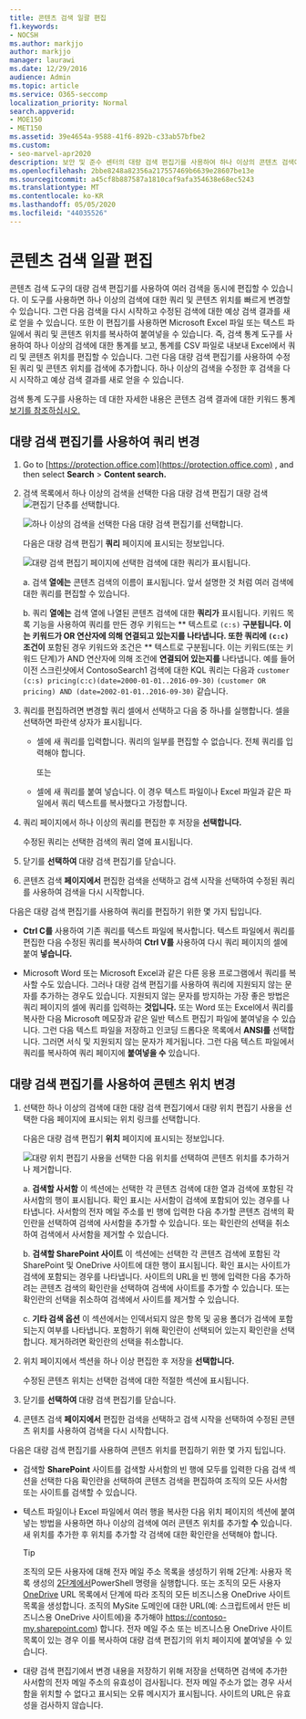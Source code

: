 ```yaml
---
title: 콘텐츠 검색 일괄 편집
f1.keywords:
- NOCSH
ms.author: markjjo
author: markjjo
manager: laurawi
ms.date: 12/29/2016
audience: Admin
ms.topic: article
ms.service: O365-seccomp
localization_priority: Normal
search.appverid:
- MOE150
- MET150
ms.assetid: 39e4654a-9588-41f6-892b-c33ab57bfbe2
ms.custom:
- seo-marvel-apr2020
description: 보안 및 준수 센터의 대량 검색 편집기를 사용하여 하나 이상의 콘텐츠 검색에 대한 쿼리 및 콘텐츠 위치를 신속하게 변경합니다.
ms.openlocfilehash: 2bbe8248a82356a217557469b6639e28607be13e
ms.sourcegitcommit: a45cf8b887587a1810caf9afa354638e68ec5243
ms.translationtype: MT
ms.contentlocale: ko-KR
ms.lasthandoff: 05/05/2020
ms.locfileid: "44035526"
---
```

# <a name="bulk-edit-content-searches"></a>콘텐츠 검색 일괄 편집

콘텐츠 검색 도구의 대량 검색 편집기를 사용하여 여러 검색을 동시에 편집할 수 있습니다. 이 도구를 사용하면 하나 이상의 검색에 대한 쿼리 및 콘텐츠 위치를 빠르게 변경할 수 있습니다. 그런 다음 검색을 다시 시작하고 수정된 검색에 대한 예상 검색 결과를 새로 얻을 수 있습니다. 또한 이 편집기를 사용하면 Microsoft Excel 파일 또는 텍스트 파일에서 쿼리 및 콘텐츠 위치를 복사하여 붙여넣을 수 있습니다. 즉, 검색 통계 도구를 사용하여 하나 이상의 검색에 대한 통계를 보고, 통계를 CSV 파일로 내보내 Excel에서 쿼리 및 콘텐츠 위치를 편집할 수 있습니다. 그런 다음 대량 검색 편집기를 사용하여 수정된 쿼리 및 콘텐츠 위치를 검색에 추가합니다. 하나 이상의 검색을 수정한 후 검색을 다시 시작하고 예상 검색 결과를 새로 얻을 수 있습니다.
  
검색 통계 도구를 사용하는 데 대한 자세한 내용은 콘텐츠 검색 결과에 대한 키워드 통계 [보기를 참조하십시오.](view-keyword-statistics-for-content-search.md)
  
## <a name="use-the-bulk-search-editor-to-change-queries"></a>대량 검색 편집기를 사용하여 쿼리 변경

1. Go to [https://protection.office.com](https://protection.office.com) , and then select **Search** \> **Content search.**
    
2. 검색 목록에서 하나 이상의 검색을 선택한 다음 대량  검색 편집기 대량 검색 ![ 편집기 단추를 ](../media/1ddb3d18-2f00-4a7b-98a6-817ca5ec7014.png) 선택합니다.
    
    ![하나 이상의 검색을 선택한 다음 대량 검색 편집기를 선택합니다.](../media/600c9716-89a2-4451-b111-fa7cfaad2006.png)
  
    다음은 대량 검색 편집기 **쿼리** 페이지에 표시되는 정보입니다. 
    
    ![대량 검색 편집기 페이지에 선택한 검색에 대한 쿼리가 표시됩니다.](../media/189659af-cc78-4479-b0bc-a93decad2f6c.png)
  
    a. 검색 **열에는** 콘텐츠 검색의 이름이 표시됩니다. 앞서 설명한 것 처럼 여러 검색에 대한 쿼리를 편집할 수 있습니다. 
    
    b. 쿼리 **열에는** 검색 열에 나열된 콘텐츠 검색에 대한 **쿼리가** 표시됩니다. 키워드 목록 기능을 사용하여 쿼리를 만든 경우 키워드는 ** 텍스트로 `(c:s)` **구분됩니다. 이는 키워드가 OR 연산자에 의해 **연결되고 있는지를** 나타냅니다. 또한 쿼리에 `(c:c)` 조건이** 포함된 경우 키워드와 조건은 ** 텍스트로 구분됩니다. 이는 키워드(또는 키워드 단계)가 AND 연산자에 의해 조건에 **연결되어 있는지를** 나타냅니다. 예를 들어 이전 스크린샷에서 ContosoSearch1 검색에 대한 KQL 쿼리는 다음과  `customer (c:s) pricing(c:c)(date=2000-01-01..2016-09-30)`  `(customer OR pricing) AND (date=2002-01-01..2016-09-30)` 같습니다.
    
3. 쿼리를 편집하려면 변경할 쿼리 셀에서 선택하고 다음 중 하나를 실행합니다. 셀을 선택하면 파란색 상자가 표시됩니다.
    
   - 셀에 새 쿼리를 입력합니다. 쿼리의 일부를 편집할 수 없습니다. 전체 쿼리를 입력해야 합니다.
    
      또는
    
    - 셀에 새 쿼리를 붙여 넣습니다. 이 경우 텍스트 파일이나 Excel 파일과 같은 파일에서 쿼리 텍스트를 복사했다고 가정합니다.
    
4. 쿼리 페이지에서 하나 이상의 쿼리를 편집한  후 저장을 **선택합니다.**
    
    수정된 쿼리는 선택한 검색의 쿼리 열에 표시됩니다.  
    
5. 닫기를 **선택하여** 대량 검색 편집기를 닫습니다. 
    
6. 콘텐츠 검색 **페이지에서** 편집한 검색을 선택하고 검색  시작을 선택하여 수정된 쿼리를 사용하여 검색을 다시 시작합니다. 
    
다음은 대량 검색 편집기를 사용하여 쿼리를 편집하기 위한 몇 가지 팁입니다.
  
- **Ctrl C를** 사용하여 기존 쿼리를 텍스트 파일에 복사합니다. 텍스트 파일에서 쿼리를 편집한 다음 수정된 쿼리를 복사하여 **Ctrl V를** 사용하여 다시 쿼리 페이지의 셀에 붙여 **넣습니다.** 
    
- Microsoft Word 또는 Microsoft Excel과 같은 다른 응용 프로그램에서 쿼리를 복사할 수도 있습니다. 그러나 대량 검색 편집기를 사용하여 쿼리에 지원되지 않는 문자를 추가하는 경우도 있습니다. 지원되지 않는 문자를 방지하는 가장 좋은 방법은 쿼리 페이지의 셀에 쿼리를 입력하는 **것입니다.** 또는 Word 또는 Excel에서 쿼리를 복사한 다음 Microsoft 메모장과 같은 일반 텍스트 편집기 파일에 붙여넣을 수 있습니다. 그런 다음 텍스트 파일을 저장하고  인코딩 드롭다운 목록에서 **ANSI를** 선택합니다. 그러면 서식 및 지원되지 않는 문자가 제거됩니다. 그런 다음 텍스트 파일에서 쿼리를 복사하여 쿼리 페이지에 **붙여넣을 수** 있습니다. 
    
  
## <a name="use-the-bulk-search-editor-to-change-content-locations"></a>대량 검색 편집기를 사용하여 콘텐츠 위치 변경

1. 선택한 하나 이상의 검색에 대한 대량 검색 편집기에서 대량 위치  편집기 사용을 선택한 다음 페이지에 표시되는 위치 링크를 선택합니다. 
    
    다음은 대량 검색 편집기 **위치** 페이지에 표시되는 정보입니다. 
    
    ![대량 위치 편집기 사용을 선택한 다음 위치를 선택하여 콘텐츠 위치를 추가하거나 제거합니다.](../media/a5a468ce-bd63-4c53-bc37-ff64cf769e59.png)
  
    a. **검색할 사서함** 이 섹션에는 선택한 각 콘텐츠 검색에 대한 열과 검색에 포함된 각 사서함의 행이 표시됩니다. 확인 표시는 사서함이 검색에 포함되어 있는 경우를 나타냅니다. 사서함의 전자 메일 주소를 빈 행에 입력한 다음 추가할 콘텐츠 검색의 확인란을 선택하여 검색에 사서함을 추가할 수 있습니다. 또는 확인란의 선택을 취소하여 검색에서 사서함을 제거할 수 있습니다.
    
    b. **검색할 SharePoint 사이트** 이 섹션에는 선택한 각 콘텐츠 검색에 포함된 각 SharePoint 및 OneDrive 사이트에 대한 행이 표시됩니다. 확인 표시는 사이트가 검색에 포함되는 경우를 나타냅니다. 사이트의 URL을 빈 행에 입력한 다음 추가하려는 콘텐츠 검색의 확인란을 선택하여 검색에 사이트를 추가할 수 있습니다. 또는 확인란의 선택을 취소하여 검색에서 사이트를 제거할 수 있습니다.
    
    c. **기타 검색 옵션** 이 섹션에서는 인덱서되지 않은 항목 및 공용 폴더가 검색에 포함되는지 여부를 나타냅니다. 포함하기 위해 확인란이 선택되어 있는지 확인란을 선택합니다. 제거하려면 확인란의 선택을 취소합니다.
    
2. 위치 페이지에서 섹션을 하나 이상 편집한 후  저장을 **선택합니다.**
    
    수정된 콘텐츠 위치는 선택한 검색에 대한 적절한 섹션에 표시됩니다.
    
3. 닫기를 **선택하여** 대량 검색 편집기를 닫습니다. 
    
4. 콘텐츠 검색 **페이지에서** 편집한 검색을 선택하고 검색  시작을 선택하여 수정된 콘텐츠 위치를 사용하여 검색을 다시 시작합니다. 
    
다음은 대량 검색 편집기를 사용하여 콘텐츠 위치를 편집하기 위한 몇 가지 팁입니다.
  
- 검색할 **SharePoint** 사이트를 검색할 사서함의 빈 행에  모두를 입력한 다음  검색 섹션을 선택한 다음 확인란을 선택하여 콘텐츠 검색을 편집하여 조직의 모든 사서함 또는 사이트를 검색할 수 있습니다. 
    
- 텍스트 파일이나 Excel 파일에서 여러 행을 복사한 다음 위치 페이지의 섹션에 붙여 넣는 방법을 사용하면 하나 이상의 검색에 여러 콘텐츠 위치를 추가할 **수** 있습니다. 새 위치를 추가한 후 위치를 추가할 각 검색에 대한 확인란을 선택해야 합니다. 
    
    > [!TIP]
    > 조직의 모든 사용자에 대해 전자 메일 주소 목록을 생성하기 위해 2단계: 사용자 목록 생성의 [2단계에서](search-the-mailbox-and-onedrive-for-business-for-a-list-of-users.md#step-2-generate-a-list-of-users)PowerShell 명령을 실행합니다. 또는 조직의 모든 사용자 [OneDrive](https://docs.microsoft.com/onedrive/list-onedrive-urls) URL 목록에서 단계에 따라 조직의 모든 비즈니스용 OneDrive 사이트 목록을 생성합니다. 조직의 MySite 도메인에 대한 URL(예: 스크립트에서 만든 비즈니스용 OneDrive 사이트에)을 추가해야 https://contoso-my.sharepoint.com) 합니다. 전자 메일 주소 또는 비즈니스용 OneDrive 사이트 목록이 있는 경우  이를 복사하여 대량 검색 편집기의 위치 페이지에 붙여넣을 수 있습니다. 
  
- 대량 검색  편집기에서 변경 내용을 저장하기 위해 저장을 선택하면 검색에 추가한 사서함의 전자 메일 주소의 유효성이 검사됩니다. 전자 메일 주소가 없는 경우 사서함을 위치할 수 없다고 표시되는 오류 메시지가 표시됩니다. 사이트의 URL은 유효성을 검사하지 않습니다. 
  

